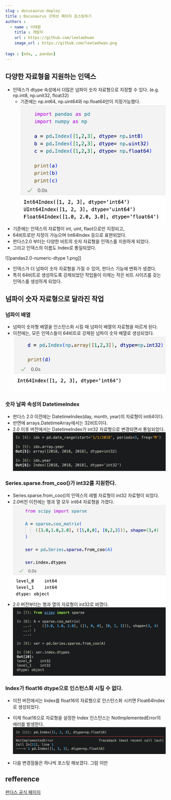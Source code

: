 ```yaml
---
slug : docusaurus-deploy
title : Docusaurus 깃허브 페이지 호스팅하기
authors :
  - name : 이태환
    title : 개발자
    url : https://github.com/leetaehwan
    image_url : https://github.com/leetaehwan.png
  
tags : [eda, , pandas]
---
```


## 다양한 자료형을 지원하는 인덱스
- 인덱스가 dtype 속성에서 더많은 넘파이 숫자 자료형으로 지정할 수 있다. (e.g. np.int8, np.unit32, float32)
	- 기존에는 np.int64, np.uint64와 np.float64만이 지정가능했다.
![](./pandas1.5-numeric-dtype.png)
- 기존에는 인덱스의 자료형이 int, uint, flaot으로만 지정되고,
- 64비트로만 지정이 가능으며 Int64Index 등으로 표현되었다.
- 판다스2.0 부터는 다양한 비트의 숫자 자료형을 인덱스를 지원하게 되었다.
- 그리고 인덱스의 이름도 Index로 통일되었다.

![[pandas2.0-numeric-dtype 1.png]]
- 인덱스가 더 넘파이 숫자 자료형을 가질 수 있어, 판다스 기능에 변화가 생겼다.
- 특히 64비트로 생성하도록 강제되었던 작업들이 이제는 작은 비트 사이즈를 갖는 인덱스를 생성하게 되었다.
## 넘파이 숫자 자료형으로 달라진 작업
### 넘파이 배열
- 넘파이 숫자형 배열을 인스턴스화 시킬 때 넘파이 배열의 자료형을 따르게 된다.
- 이전에는, 모든 인덱스들이 64비트로 강제된 넘파이 숫자 배열로 생성되었다.
![](./pandas1.5-arry-numeric-dtype.png)
### 숫자 날짜 속성의 DatetimeIndex 
- 판다스 2.0 이전에는 DatetimeIndex(day, month, year)의 자료형이 int64이다.
- 반면에 arrays.DatetimeArray에서는 32비트이다. 
- 2.0 이후 버전에서는 DatetimeIndex가 int32 자료형으로 변경되면서 통일되었다.
![](./pandas2.0-datetime-dtype.png)

### Series.sparse.from_coo()가 int32를 지원한다.
- Series.sparse.from_coo()의 인덱스의 레벨 자료형이 int32 자료형이 되었다.
- 2.0버전 이전에는 행과 열 모두 int64 자료형을 가졌다.
![](./1.5-sparse-matrix-dtype.png)
- 2.0 버전부터는 행과 열의 자료형이 int32로 바꼈다.
![](./2.0-sparse-matrix-dtype.png)

### Index가 float16 dtype으로 인스턴스화 시킬 수 없다.
- 이전 버전에서는 Index를 float16의 자료형으로 인스턴스화 시키면 Float64Index로 생성되었다.
- 이제 float16으로 자료형을 설정한 Index 인스턴스는 NotImplementedError의 에러를 발생한다.
![](./NotImplementedError.png)

- 다음 변경점들은 하나씩 포스팅 해보겠다. 그럼 이만


## refference
[판다스 공식 페이지](https://pandas.pydata.org/docs/dev/whatsnew/v2.0.0.html)
